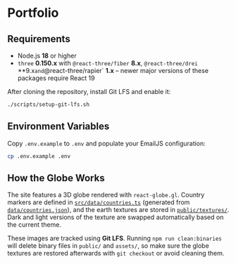 # Portfolio

## Requirements

* Node.js **18** or higher
* `three` **0.150.x** with `@react-three/fiber` **8.x**, `@react-three/drei` **9.x`
  and `@react-three/rapier` **1.x** – newer major versions of these
  packages require React 19

After cloning the repository, install Git LFS and enable it:

```bash
./scripts/setup-git-lfs.sh
```

## Environment Variables

Copy `.env.example` to `.env` and populate your EmailJS configuration:

```bash
cp .env.example .env
```

## How the Globe Works

The site features a 3D globe rendered with `react-globe.gl`. Country markers are
defined in [`src/data/countries.ts`](src/data/countries.ts) (generated from
[`data/countries.json`](data/countries.json)), and the earth textures are stored
in [`public/textures/`](public/textures/).
Dark and light versions of the texture are swapped automatically based on the
current theme.

These images are tracked using **Git LFS**. Running `npm run clean:binaries` will delete binary files in `public/` and `assets/`, so make sure the globe textures are restored afterwards with `git checkout` or avoid cleaning them.
